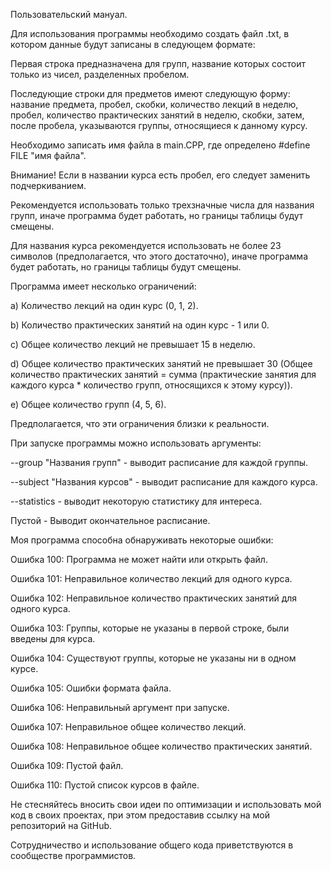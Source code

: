 Пользовательский мануал.


Для использования программы необходимо создать файл .txt, в котором данные будут записаны в следующем формате:

Первая строка предназначена для групп, название которых состоит только из чисел, разделенных пробелом.

Последующие строки для предметов имеют следующую форму: название предмета, пробел, скобки, количество лекций в неделю, пробел, количество практических занятий в неделю, скобки,
затем, после пробела, указываются группы, относящиеся к данному курсу.

Необходимо записать имя файла в main.CPP, где определено #define FILE "имя файла".

Внимание! Если в названии курса есть пробел, его следует заменить подчеркиванием.

Рекомендуется использовать только трехзначные числа для названия групп, иначе программа будет работать, но границы таблицы будут смещены.

Для названия курса рекомендуется использовать не более 23 символов (предполагается, что этого достаточно), иначе программа будет работать, но границы таблицы будут смещены.


Программа имеет несколько ограничений:

a) Количество лекций на один курс (0, 1, 2).

b) Количество практических занятий на один курс - 1 или 0.

c) Общее количество лекций не превышает 15 в неделю.

d) Общее количество практических занятий не превышает 30 (Общее количество практических занятий = сумма (практические занятия для каждого курса * количество групп, относящихся к этому курсу)).

e) Общее количество групп (4, 5, 6).

Предполагается, что эти ограничения близки к реальности.


При запуске программы можно использовать аргументы:

--group "Названия групп" - выводит расписание для каждой группы.

--subject "Названия курсов" - выводит расписание для каждого курса.

--statistics - выводит некоторую статистику для интереса.

Пустой - Выводит окончательное расписание.


Моя программа способна обнаруживать некоторые ошибки:

Ошибка 100: Программа не может найти или открыть файл.

Ошибка 101: Неправильное количество лекций для одного курса.

Ошибка 102: Неправильное количество практических занятий для одного курса.

Ошибка 103: Группы, которые не указаны в первой строке, были введены для курса.

Ошибка 104: Существуют группы, которые не указаны ни в одном курсе.

Ошибка 105: Ошибки формата файла.

Ошибка 106: Неправильный аргумент при запуске.

Ошибка 107: Неправильное общее количество лекций.

Ошибка 108: Неправильное общее количество практических занятий.

Ошибка 109: Пустой файл.

Ошибка 110: Пустой список курсов в файле.


Не стесняйтесь вносить свои идеи по оптимизации и использовать мой код в своих проектах, при этом предоставив ссылку на мой репозиторий на GitHub. 

Сотрудничество и использование общего кода приветствуются в сообществе программистов.


